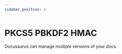 ```yaml
---
sidebar_position: 4
---
```


# PKCS5 PBKDF2 HMAC

Docusaurus can manage multiple versions of your docs.
